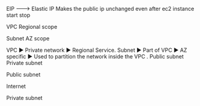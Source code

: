 
EIP ---> Elastic IP 
Makes the public ip unchanged even after ec2 instance start stop 


VPC Regional scope 

Subnet AZ scope

VPC
	► Private network 
	► Regional Service.
Subnet
	► Part of VPC 
	► AZ specific
	► Used to partition the network inside the VPC .
 Public subnet 
 Private subnet 



Public subnet

Internet


Private subnet
